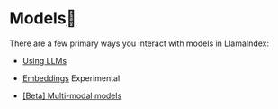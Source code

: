 Models[](#models "Permalink to this heading")
==============================================

There are a few primary ways you interact with models in LlamaIndex:

* [Using LLMs](llms.html)
* [Embeddings](embeddings.html)
Experimental

* [[Beta] Multi-modal models](multi_modal.html)
